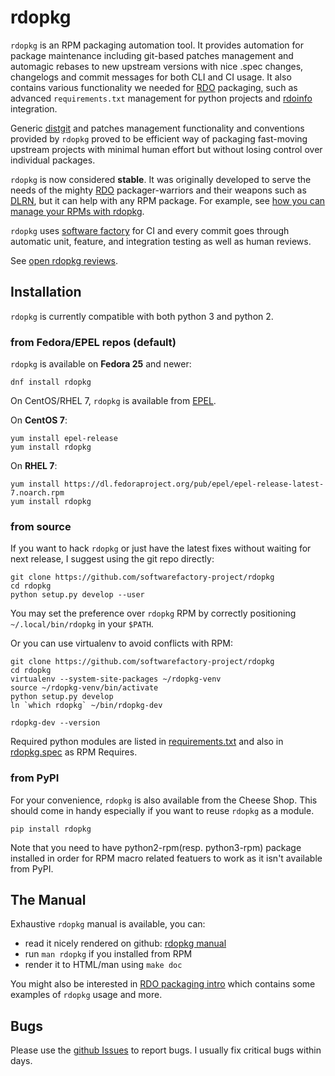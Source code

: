 # rdopkg

`rdopkg` is an RPM packaging automation tool. It provides automation for
package maintenance including git-based patches management and automagic
rebases to new upstream versions with nice .spec changes, changelogs and
commit messages for both CLI and CI usage.
It also contains various functionality we needed for
[RDO](https://www.rdoproject.org/) packaging, such as advanced
`requirements.txt` management for python projects and
[rdoinfo](https://github.com/redhat-openstack/rdoinfo) integration.

Generic
[distgit](https://www.rdoproject.org/documentation/intro-packaging/#distgit---where-the-spec-file-lives)
and patches management functionality and conventions provided by `rdopkg`
proved to be efficient way of packaging fast-moving upstream projects with
minimal human effort but without losing control over individual packages.

`rdopkg` is now considered **stable**. It was originally developed to serve
the needs of the mighty [RDO](https://www.rdoproject.org/) packager-warriors
and their weapons such as
[DLRN](https://github.com/softwarefactory-project/DLRN), but it can help with
any RPM package. For example, see [how you can manage your RPMs with
rdopkg](https://www.rdoproject.org//blog/2017/03/let-rdopkg-manage-your-RPM-package/).

`rdopkg` uses [software factory](https://softwarefactory-project.io/)
for CI and every commit goes through automatic unit, feature, and integration
testing as well as human reviews.

See [open rdopkg reviews](https://softwarefactory-project.io/r/#/q/status:open+project:rdopkg).


## Installation

`rdopkg` is currently compatible with both python 3 and python 2.


### from Fedora/EPEL repos (default)

`rdopkg` is available on **Fedora 25** and newer:

    dnf install rdopkg

On CentOS/RHEL 7, `rdopkg` is available from
[EPEL](https://fedoraproject.org/wiki/EPEL).

On **CentOS 7**:

    yum install epel-release
    yum install rdopkg

On **RHEL 7**:

    yum install https://dl.fedoraproject.org/pub/epel/epel-release-latest-7.noarch.rpm
    yum install rdopkg


### from source

If you want to hack `rdopkg` or just have the latest fixes without waiting for
next release, I suggest using the git repo directly:

    git clone https://github.com/softwarefactory-project/rdopkg
    cd rdopkg
    python setup.py develop --user

You may set the preference over `rdopkg` RPM by correctly positioning
`~/.local/bin/rdopkg` in your `$PATH`.

Or you can use virtualenv to avoid conflicts with RPM:

    git clone https://github.com/softwarefactory-project/rdopkg
    cd rdopkg
    virtualenv --system-site-packages ~/rdopkg-venv
    source ~/rdopkg-venv/bin/activate
    python setup.py develop
    ln `which rdopkg` ~/bin/rdopkg-dev

    rdopkg-dev --version

Required python modules are listed in
[requirements.txt](requirements.txt) and also in
[rdopkg.spec](https://src.fedoraproject.org/rpms/rdopkg/blob/master/f/rdopkg.spec) as
RPM Requires.


### from PyPI

For your convenience, `rdopkg` is also available from the Cheese
Shop. This should come in handy especially if you want to reuse `rdopkg` as
a module.

    pip install rdopkg

Note that you need to have python2-rpm(resp. python3-rpm) package installed in
order for RPM macro related featuers to work as it isn't available from
PyPI.


## The Manual

Exhaustive `rdopkg` manual is available, you can:

 * read it nicely rendered on github: [rdopkg manual](https://github.com/softwarefactory-project/rdopkg/blob/master/doc/rdopkg.1.adoc)
 * run `man rdopkg` if you installed from RPM
 * render it to HTML/man using `make doc`

You might also be interested in
[RDO packaging intro](https://www.rdoproject.org/documentation/intro-packaging/)
which contains some examples of `rdopkg` usage and more.


## Bugs

Please use the
[github Issues](https://github.com/softwarefactory-project/rdopkg/issues)
to report bugs. I usually fix critical bugs within days.

